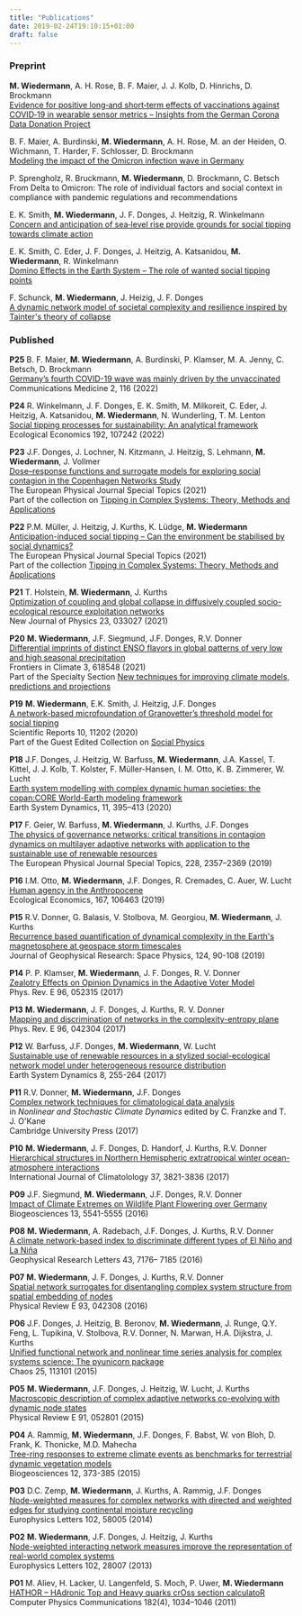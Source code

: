 ```yaml
---
title: "Publications"
date: 2019-02-24T19:10:15+01:00
draft: false
---
```


### Preprint

**M. Wiedermann**, A. H. Rose, B. F. Maier, J. J. Kolb, D. Hinrichs, D. Brockmann\
[Evidence for positive long‑and short‑term effects of vaccinations against COVID‑19 in wearable sensor metrics – Insights from the German Corona Data Donation Project](https://arxiv.org/abs/2204.02846)

B. F. Maier, A. Burdinski, **M. Wiedermann**, A. H. Rose, M. an der Heiden, O. Wichmann, T. Harder, F. Schlosser, D. Brockmann\
[Modeling the impact of the Omicron infection wave in Germany](https://www.medrxiv.org/content/10.1101/2022.07.07.22277391v1)

P. Sprengholz, R. Bruckmann, **M. Wiedermann**, D. Brockmann, C. Betsch\
From Delta to Omicron: The role of individual factors and social context in compliance with pandemic regulations and recommendations

E. K. Smith, **M. Wiedermann**, J. F. Donges, J. Heitzig, R. Winkelmann\
[Concern and anticipation of sea‑level rise provide grounds for social tipping towards climate action](https://osf.io/nyquv/)

E. K. Smith, C. Eder, J. F. Donges, J. Heitzig, A. Katsanidou, **M. Wiedermann**, R. Winkelmann\
[Domino Effects in the Earth System – The role of wanted social tipping points](https://osf.io/d8scb)

F. Schunck, **M. Wiedermann**, J. Heizig, J. F. Donges\
[A dynamic network model of societal complexity and resilience inspired by
Tainter\'s theory of collapse](https://arxiv.org/abs/2102.06698)

### Published

**P25** B. F. Maier, **M. Wiedermann**, A. Burdinski, P. Klamser, M. A. Jenny, C. Betsch, D. Brockmann\
[Germany’s fourth COVID-19 wave was mainly driven by the unvaccinated](https://www.nature.com/articles/s43856-022-00176-7)\
Communications Medicine 2, 116 (2022)

**P24** R. Winkelmann, J. F. Donges, E. K. Smith, M. Milkoreit, C. Eder, J. Heitzig, A. Katsanidou, **M. Wiedermann**, N. Wunderling, T. M. Lenton\
[Social tipping processes for sustainability: An analytical framework](https://www.sciencedirect.com/science/article/pii/S0921800921003013)\
Ecological Economics 192, 107242 (2022)

**P23** J.F. Donges, J. Lochner, N. Kitzmann, J. Heitzig, S. Lehmann, **M. Wiedermann**, J. Vollmer\
[Dose–response functions and surrogate models for exploring social contagion in the Copenhagen Networks Study](https://link.springer.com/article/10.1140/epjs/s11734-021-00279-7)\
The European Physical Journal Special Topics (2021)\
Part of the collection on [Tipping in Complex Systems: Theory, Methods and
Applications](https://link.springer.com/journal/11734/topicalCollection/AC_ac67ae404e16f19b99913247f14b8072)

**P22** P.M. Müller, J. Heitzig, J. Kurths, K. Lüdge, **M. Wiedermann**\
[Anticipation-induced social tipping – Can the environment be stabilised by
social dynamics?](https://link.springer.com/article/10.1140/epjs/s11734-021-00011-5)\
The European Physical Journal Special Topics (2021)\
Part of the collection [Tipping in Complex Systems: Theory, Methods and
Applications](https://link.springer.com/journal/11734/topicalCollection/AC_ac67ae404e16f19b99913247f14b8072)

**P21** T. Holstein, **M. Wiedermann**, J. Kurths\
[Optimization of coupling and global collapse in diffusively coupled socio-ecological resource exploitation networks](https://iopscience.iop.org/article/10.1088/1367-2630/abe0db)\
New Journal of Physics 23, 033027 (2021)

**P20** **M. Wiedermann**, J.F. Siegmund, J.F. Donges, R.V. Donner\
[Differential imprints of distinct ENSO flavors in global patterns of very low and high seasonal precipitation](https://www.frontiersin.org/articles/10.3389/fclim.2021.618548/full)\
Frontiers in Climate 3, 618548 (2021)\
Part of the Specialty Section [New techniques for improving climate models,
predictions and
projections](https://www.frontiersin.org/research-topics/14637/new-techniques-for-improving-climate-models-predictions-and-projections#articles)

**P19** **M. Wiedermann**, E.K. Smith, J. Heitzig, J.F. Donges\
[A network-based microfoundation of Granovetter’s threshold model for social tipping](https://www.nature.com/articles/s41598-020-67102-6)\
Scientific Reports 10, 11202 (2020)\
Part of the Guest Edited Collection on [Social
Physics](https://www.nature.com/collections/hfafjbjbgd)

**P18** J.F. Donges, J. Heitzig, W. Barfuss, **M. Wiedermann**, J.A. Kassel, T. Kittel, J. J. Kolb, T. Kolster, F. Müller-Hansen, I. M. Otto,  K. B. Zimmerer, W. Lucht\
[Earth system modelling with complex dynamic human societies: the copan:CORE
World-Earth modeling framework](https://www.earth-syst-dynam.net/11/395/2020/)\
Earth System Dynamics, 11, 395–413 (2020)

**P17** F. Geier, W. Barfuss, **M. Wiedermann**, J. Kurths, J.F. Donges\
[The physics of governance networks: critical transitions in contagion
dynamics on multilayer adaptive networks with application to the sustainable
use of renewable resources](https://doi.org/10.1140/epjst/e2019-900120-4)\
The European Physical Journal Special Topics, 228, 2357–2369 (2019)

**P16** I.M. Otto, **M. Wiedermann**, J.F. Donges, R. Cremades, C. Auer, W. Lucht\
[Human agency in the Anthropocene](https://doi.org/10.1016/j.ecolecon.2019.106463)\
Ecological Economics, 167, 106463 (2019)

**P15** R.V. Donner, G. Balasis, V. Stolbova, M. Georgiou, **M. Wiedermann**, J. Kurths\
[Recurrence based quantification of dynamical complexity in the Earth\'s
magnetosphere at geospace storm timescales](https://dx.doi.org/10.1029/2018ja025318)\
Journal of Geophysical Research: Space Physics, 124, 90-108 (2019)

**P14** P. P. Klamser, **M. Wiedermann**, J. F. Donges, R. V. Donner\
[Zealotry Effects on Opinion Dynamics in the Adaptive Voter Model](https://dx.doi.org/10.1103/PhysRevE.96.052315)\
Phys. Rev. E 96, 052315 (2017)

**P13** **M. Wiedermann**, J. F. Donges, J. Kurths, R. V. Donner\
[Mapping and discrimination of networks in the complexity-entropy plane](https://dx.doi.org/10.1103/PhysRevE.96.042304)\
Phys. Rev. E 96, 042304 (2017)

**P12** W. Barfuss, J.F. Donges, **M. Wiedermann**, W. Lucht\
[Sustainable use of renewable resources in a stylized social-ecological network
model under heterogeneous resource distribution](https://dx.doi.org/10.5194/esd-8-255-2017)\
Earth System Dynamics 8, 255-264 (2017)

**P11** R.V. Donner, **M. Wiedermann**, J.F. Donges\
[Complex network techniques for climatological data analysis](https://doi.org/10.1017/9781316339251.007)\
in *Nonlinear and Stochastic Climate Dynamics* edited by C. Franzke  and T. J. O'Kane\
Cambridge University Press (2017)

**P10** **M. Wiedermann**, J. F. Donges, D. Handorf, J. Kurths, R.V. Donner\
[Hierarchical structures in Northern Hemispheric extratropical winter
ocean-atmosphere interactions](https://dx.doi.org/10.1002/joc.4956)\
International Journal of Climatolology 37, 3821-3836 (2017)

**P09** J.F. Siegmund, **M. Wiedermann**, J.F. Donges, R.V. Donner\
[Impact of Climate Extremes on Wildlife Plant Flowering over Germany](https://dx.doi.org/10.5194/bg-13-5541-2016)\
Biogeosciences 13, 5541-5555 (2016)

**P08** **M. Wiedermann**, A. Radebach, J.F. Donges, J. Kurths, R.V. Donner\
[A climate network-based index to discriminate different types of El Niño and La
Niña](https://dx.doi.org/10.1002/2016GL069119)\
Geophysical Research Letters 43, 7176– 7185 (2016)

**P07** **M. Wiedermann**, J. F. Donges, J. Kurths, R.V. Donner\
[Spatial network surrogates for disentangling complex system structure from
spatial embedding of nodes](https://dx.doi.org/10.1103/PhysRevE.93.042308)\
Physical Review E 93, 042308 (2016)

**P06** J.F. Donges, J. Heitzig, B. Beronov, **M. Wiedermann**, J. Runge, Q.Y. Feng, L. Tupikina, V. Stolbova, R.V. Donner, N. Marwan, H.A. Dijkstra, J. Kurths\
[Unified functional network and nonlinear time series analysis for complex
systems science: The pyunicorn package](https://dx.doi.org/10.1063/1.4934554)\
Chaos 25, 113101 (2015)

**P05** **M. Wiedermann**, J.F. Donges, J. Heitzig, W. Lucht, J. Kurths\
[Macroscopic description of complex adaptive networks co-evolving with dynamic
node states](https://dx.doi.org/10.1103/PhysRevE.91.052801)\
Physical Review E 91, 052801 (2015)

**P04** A. Rammig, **M. Wiedermann**, J.F. Donges, F. Babst, W. von Bloh, D. Frank, K. Thonicke, M.D. Mahecha\
[Tree-ring responses to extreme climate events as benchmarks for terrestrial
dynamic vegetation models](https://dx.doi.org/10.5194/bg-12-373-2015)\
Biogeosciences 12, 373-385 (2015)

**P03** D.C. Zemp, **M. Wiedermann**, J. Kurths, A. Rammig, J.F. Donges\
[Node-weighted measures for complex networks with directed and weighted edges
for studying continental moisture recycling](https://dx.doi.org/10.1209/0295-5075/107/58005)\
Europhysics Letters 102, 58005 (2014)

**P02** **M. Wiedermann**, J.F. Donges, J. Heitzig, J. Kurths\
[Node-weighted interacting network measures improve the representation of
real-world complex systems](https://dx.doi.org/10.1209/0295-5075/102/28007)\
Europhysics Letters 102, 28007 (2013)

**P01** M. Aliev, H. Lacker, U. Langenfeld, S. Moch, P. Uwer, **M. Wiedermann**\
[HATHOR – HAdronic Top and Heavy quarks crOss section calculatoR](https://doi.org/10.1016/j.cpc.2010.12.040)\
Computer Physics Communications 182(4), 1034–1046 (2011)
